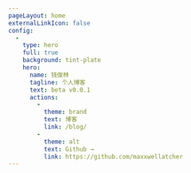 ```yaml
---
pageLayout: home
externalLinkIcon: false
config:
  -
    type: hero
    full: true
    background: tint-plate
    hero:
      name: 钱俊林
      tagline: 个人博客
      text: beta v0.0.1
      actions:
        -
          theme: brand
          text: 博客
          link: /blog/
        -
          theme: alt
          text: Github →
          link: https://github.com/maxxwellatcher
---
```

